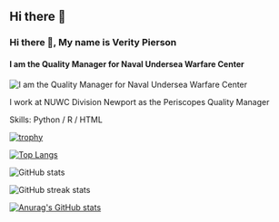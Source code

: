 ## Hi there 👋
### Hi there 👋, My name is Verity Pierson
#### I am the Quality Manager for Naval Undersea Warfare Center
![I am the Quality Manager for Naval Undersea Warfare Center](![Header](./your-header-image-name.png))

I work at NUWC Division Newport as the Periscopes Quality Manager

Skills: Python / R / HTML 

[![trophy](https://github-profile-trophy.vercel.app/?username=vpierson100)](https://github.com/ryo-ma/github-profile-trophy)

[![Top Langs](https://github-readme-stats.vercel.app/api/top-langs/?username=vpierson100)](https://github.com/anuraghazra/github-readme-stats)

![GitHub stats](https://github-readme-stats.vercel.app/api?username=vpierson100&show_icons=true)  

![GitHub streak stats](https://streak-stats.demolab.com/?user=vpierson100)  



[![Anurag's GitHub stats](https://github-readme-stats.vercel.app/api?username=vpierson100)](https://github.com/anuraghazra/github-readme-stats)


